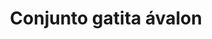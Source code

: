 ---
title: Conjunto gatita ávalon
date: 
draft: false

# descripcion
description : Conjunto de cadena y dije plata 925 con detalle en ávalon. Largo de cadena 40, 45 o 50 cm a elección.

materials: Plata 925

color: 

dimensions: 

code: 06-26-0843

type: "Conjuntos"

categories: []

price: $7.590,00

price_eftvo: $6.450,00

# Images
# first image will be shown in the product page
images:
  # - image: "images/path_to_image"
  # La ubicacion de las imagenes es imagenes/Conjuntos/Conjuntos.Cadena y Dije/06-26-0843-conjunto-gatita-avalon
  - image: "./images/conjuntos/cadena_y_dije/06-26-0843-conjunto-gatita-avalon.jpg"
---